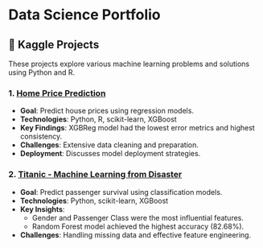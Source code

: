 # Data Science Portfolio

## 📁 Kaggle Projects
These projects explore various machine learning problems and solutions using Python and R.

### 1. [Home Price Prediction](./House-Prices-Advanced-Regression-Techniques-main)
- **Goal**: Predict house prices using regression models.
- **Technologies**: Python, R, scikit-learn, XGBoost
- **Key Findings**: XGBReg model had the lowest error metrics and highest consistency.
- **Challenges**: Extensive data cleaning and preparation.
- **Deployment**: Discusses model deployment strategies.

### 2. [Titanic - Machine Learning from Disaster](./Titanic%20-%20Machine%20Learning%20from%20Disaster)
- **Goal**: Predict passenger survival using classification models.
- **Technologies**: Python, scikit-learn, XGBoost
- **Key Insights**:
  - Gender and Passenger Class were the most influential features.
  - Random Forest model achieved the highest accuracy (82.68%).
- **Challenges**: Handling missing data and effective feature engineering.

